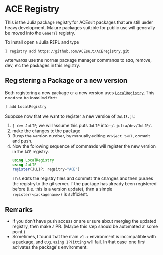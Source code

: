 # ACE Registry 

This is the Julia package registry for ACEsuit packages that are still 
under heavy development. Mature packages suitable for public use will 
generally be moved into the `General` registry. 

To install open a Julia REPL and type
```{julia}
] registry add https://github.com/ACEsuit/ACEregistry.git
```
Afterwards use the normal package manager commands to add, remove, dev, etc the packages in this registry.

## Registering a Package or a new version

Both registering a new package or a new version uses
[`LocalRegistry`](https://github.com/GunnarFarneback/LocalRegistry.jl).
This needs to be installed first:
```julia
] add LocalRegistry
```

Suppose now that we want to register a new version of `JuLIP.jl`:
1. `] dev JuLIP`; we will assume this puts `JuLIP` into  `~/.julia/dev/JuLIP/`.
2. make the changes to the package
3. Bump the version number, by manually editing `Project.toml`, commit and push.
4. Now the following sequence of commands will register the new version in the `ACE` registry.
   ```julia
   using LocalRegistry
   using JuLIP
   register(JuLIP; regsitry="ACE")
   ```
   This edits the registry files and commits the changes and then pushes the registry to the git server.
   If the package has already been registered before (i.e. this is a version update),
   then a simple `register(<packagename>)` is sufficient.

## Remarks

* If you don't have push access or are unsure about merging the updated registry, then make a PR. (Maybe this step should be automated at some point.)
* Sometimes, I found that the main `v1.x` environment is incompatible with a package, and e.g. `using IPFitting` will fail. In that case, one first activates the package's environment.
